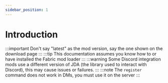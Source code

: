 ```yaml
---
sidebar_position: 1
---
```


# Introduction

:::important
  Don't say "latest" as the mod version, say the one shown on the download page
:::
:::tip
  This documentation assumes you know how to or have installed the Fabric mod loader 
:::
:::warning
  Some Discord integration mods use a different version of JDA (the library used to interact with Discord), this may cause issues or failures.
:::
:::note
  The `register` command does not work in DMs, you must use it on the server
:::
